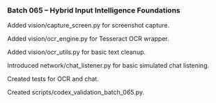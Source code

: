 ### Batch 065 – Hybrid Input Intelligence Foundations

Added vision/capture_screen.py for screenshot capture.

Added vision/ocr_engine.py for Tesseract OCR wrapper.

Added vision/ocr_utils.py for basic text cleanup.

Introduced network/chat_listener.py for basic simulated chat listening.

Created tests for OCR and chat.

Created scripts/codex_validation_batch_065.py.

